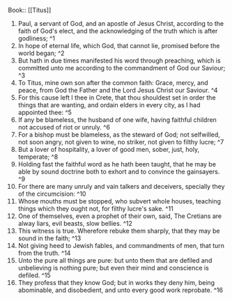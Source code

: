  Book:: [[Titus]]
 1. Paul, a servant of God, and an apostle of Jesus Christ, according to the faith of God's elect, and the acknowledging of the truth which is after godliness; ^1
 2. In hope of eternal life, which God, that cannot lie, promised before the world began; ^2
 3. But hath in due times manifested his word through preaching, which is committed unto me according to the commandment of God our Saviour; ^3
 4. To Titus, mine own son after the common faith: Grace, mercy, and peace, from God the Father and the Lord Jesus Christ our Saviour. ^4
 5. For this cause left I thee in Crete, that thou shouldest set in order the things that are wanting, and ordain elders in every city, as I had appointed thee: ^5
 6. If any be blameless, the husband of one wife, having faithful children not accused of riot or unruly. ^6
 7. For a bishop must be blameless, as the steward of God; not selfwilled, not soon angry, not given to wine, no striker, not given to filthy lucre; ^7
 8. But a lover of hospitality, a lover of good men, sober, just, holy, temperate; ^8
 9. Holding fast the faithful word as he hath been taught, that he may be able by sound doctrine both to exhort and to convince the gainsayers. ^9
 10. For there are many unruly and vain talkers and deceivers, specially they of the circumcision: ^10
 11. Whose mouths must be stopped, who subvert whole houses, teaching things which they ought not, for filthy lucre's sake. ^11
 12. One of themselves, even a prophet of their own, said, The Cretians are alway liars, evil beasts, slow bellies. ^12
 13. This witness is true. Wherefore rebuke them sharply, that they may be sound in the faith; ^13
 14. Not giving heed to Jewish fables, and commandments of men, that turn from the truth. ^14
 15. Unto the pure all things are pure: but unto them that are defiled and unbelieving is nothing pure; but even their mind and conscience is defiled. ^15
 16. They profess that they know God; but in works they deny him, being abominable, and disobedient, and unto every good work reprobate. ^16
